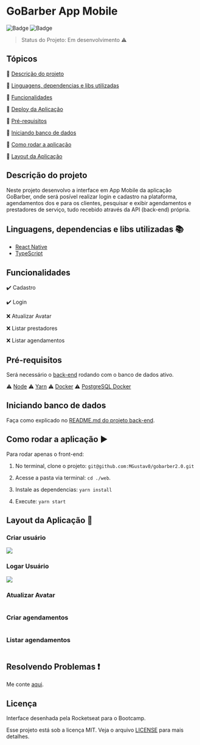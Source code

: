# GoBarber App Mobile

![Badge](https://img.shields.io/badge/Bootcamp%20Rocketseat-React-Native-blueviolet) ![Badge](https://img.shields.io/badge/types-Flow%20%7C%20TypeScript-blue)

> Status do Projeto: Em desenvolvimento :warning:

## Tópicos

:small_blue_diamond: [Descrição do projeto](#descrição-do-projeto)

:small_blue_diamond: [Linguagens, dependencias e libs utilizadas](#dependências)

:small_blue_diamond: [Funcionalidades](#funcionalidades)

:small_blue_diamond: [Deploy da Aplicação](#deploy-da-aplicação-dash)

:small_blue_diamond: [Pré-requisitos](#pré-requisitos)

:small_blue_diamond: [Iniciando banco de dados](#banco-de-dados)

:small_blue_diamond: [Como rodar a aplicação](#como-rodar-a-aplicação-arrow_forward)

:small_blue_diamond: [Layout da Aplicação](#layout-da-aplicação)

## Descrição do projeto

Neste projeto desenvolvo a interface em App Mobile da aplicação GoBarber, onde será posível realizar login e cadastro na plataforma, agendamentos dos e para os clientes, pesquisar e exibir agendamentos e prestadores de serviço, tudo recebido através da API (back-end) própria.

## Linguagens, dependencias e libs utilizadas :books:

- [React Native](https://reactnative.dev/)
- [TypeScript](https://www.typescriptlang.org/)

## Funcionalidades

:heavy_check_mark: Cadastro

:heavy_check_mark: Login

:x: Atualizar Avatar

:x: Listar prestadores

:x: Listar agendamentos

## Pré-requisitos

Será necessário o [back-end](https://github.com/MGustav0/gobarber2.0/tree/master/backend) rodando com o banco de dados ativo.

:warning: [Node](https://nodejs.org/en/download/)
:warning: [Yarn](https://yarnpkg.com/getting-started/install)
:warning: [Docker](https://www.docker.com/products/docker-desktop)
:warning: [PostgreSQL Docker](https://hub.docker.com/_/postgres)

## Iniciando banco de dados

Faça como explicado no [README.md do projeto back-end](https://github.com/MGustav0/gobarber2.0/blob/master/backend/README.md).

## Como rodar a aplicação :arrow_forward:

Para rodar apenas o front-end:

1. No terminal, clone o projeto: `git@github.com:MGustav0/gobarber2.0.git`

2. Acesse a pasta via terminal: `cd ./web`.

3. Instale as dependencias: `yarn install`

4. Execute: `yarn start`

## Layout da Aplicação :dash:

### Criar usuário

<img src="https://github.com/MGustav0/gobarber2.0/blob/master/extras/screenshots/mobile/01_-_create_user.jpg" max-width="800" max-heigth="600" />

### Logar Usuário

<img src="https://github.com/MGustav0/gobarber2.0/blob/master/extras/screenshots/mobile/02_-_user_login.jpg" max-width="800" max-heigth="600" />

### Atualizar Avatar

<img src="" max-width="800" max-heigth="600" />

### Criar agendamentos

<img src="" max-width="800" max-heigth="600" />

### Listar agendamentos

<img src="" max-width="800" max-heigth="600" />

## Resolvendo Problemas :exclamation:

Me conte [aqui](https://github.com/MGustav0/desafio-gostack-fundamentos-reactjs/issues).

## Licença

Interface desenhada pela Rocketseat para o Bootcamp.

Esse projeto está sob a licença MIT. Veja o arquivo [LICENSE](LICENSE) para mais detalhes.
